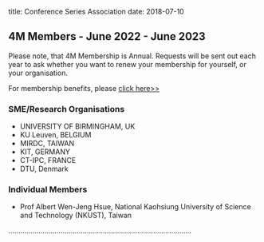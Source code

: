 title: Conference Series Association 
date: 2018-07-10

## 4M Members - June 2022 - June 2023

Please note, that 4M Membership is Annual. Requests will be sent out each year to ask whether you want to renew your membership for yourself, or your organisation.

For membership benefits, please <a href="/join4m.html">click here>></a> 

### SME/Research Organisations

 - UNIVERSITY OF BIRMINGHAM, UK
 - KU Leuven, BELGIUM
 - MIRDC, TAIWAN
 - KIT, GERMANY
 - CT-IPC, FRANCE
 - DTU, Denmark

### Individual Members

 - Prof Albert Wen-Jeng Hsue, National Kaohsiung University of Science and Technology (NKUST), Taiwan

...........................................................................................
